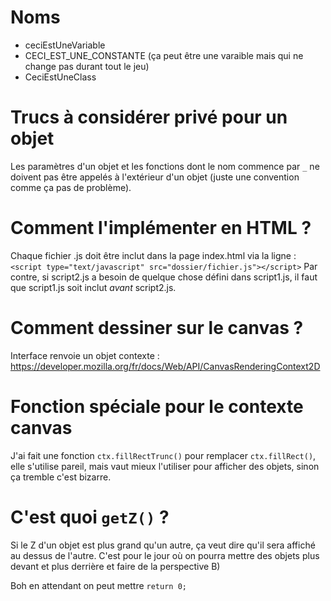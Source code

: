 # Noms
- ceciEstUneVariable
- CECI_EST_UNE_CONSTANTE (ça peut être une varaible mais qui ne change pas durant tout le jeu)
- CeciEstUneClass

# Trucs à considérer privé pour un objet

Les paramètres d'un objet et les fonctions dont le nom commence par `_` ne doivent pas être appelés à l'extérieur d'un objet (juste une convention comme ça pas de problème).

# Comment l'implémenter en HTML ?

Chaque fichier .js doit être inclut dans la page index.html via la ligne :
```<script type="text/javascript" src="dossier/fichier.js"></script>```
Par contre, si script2.js a besoin de quelque chose défini dans script1.js, il faut que script1.js soit inclut *avant* script2.js.

# Comment dessiner sur le canvas ?

Interface renvoie un objet contexte : https://developer.mozilla.org/fr/docs/Web/API/CanvasRenderingContext2D

# Fonction spéciale pour le contexte canvas

J'ai fait une fonction `ctx.fillRectTrunc()` pour remplacer `ctx.fillRect()`, elle s'utilise pareil, mais vaut mieux l'utiliser pour afficher des objets, sinon ça tremble c'est bizarre.

# C'est quoi `getZ()` ?

Si le Z d'un objet est plus grand qu'un autre, ça veut dire qu'il sera affiché au dessus de l'autre.
C'est pour le jour où on pourra mettre des objets plus devant et plus derrière et faire de la perspective B)

Boh en attendant on peut mettre `return 0;`